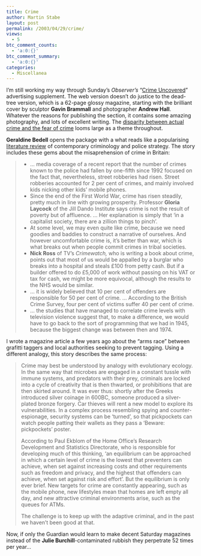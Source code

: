```yaml
---
title: Crime
author: Martin Stabe
layout: post
permalink: /2003/04/29/crime/
views:
  - 5
btc_comment_counts:
  - 'a:0:{}'
btc_comment_summary:
  - 'a:0:{}'
categories:
  - Miscellanea
---
```

I&#8217;m still working my way through Sunday&#8217;s *Observer&#8217;s* &#8220;<a href="http://www.observer.co.uk/crime/0,13238,937297,00.html" target="_top">Crime Uncovered</a>&#8221; advertising supplement. The web version doesn&#8217;t do justice to the dead-tree version, which is a 62-page glossy magazine, starting with the brilliant cover by sculptor **Gavin Brammall** and photographer **Andrew Hall**. Whatever the reasons for publishing the section, it contains some amazing photography, and lots of excellent writing. The <a href="http://www.observer.co.uk/crimedebate/story/0,12079,944386,00.html" target="_top">disparity between actual crime and the fear of crime</a> looms large as a theme throughout. 

**Geraldine Bedell** opens the package with a what reads like a popularising <a href="http://www.observer.co.uk/crime/_story/0,13260,942085,00.html" target="_top">literature review</a> of contemporary criminology and police strategy. The story includes these gems about the misaprehension of crime in Britain:  


>   * &#8230; media coverage of a recent report that the number of crimes known to the police had fallen by one-fifth since 1992 focused on the fact that, nevertheless, street robberies had risen. Street robberies accounted for 2 per cent of crimes, and mainly involved kids nicking other kids&#8217; mobile phones.
>   * Since the end of the First World War, crime has risen steadily, pretty much in line with growing prosperity. Professor **Gloria Laycock** of the Jill Dando Institute says crime is not the result of poverty but of affluence. &#8230; Her explanation is simply that &#8216;in a capitalist society, there are a zillion things to pinch&#8217;.
>   * At some level, we may even quite like crime, because we need goodies and baddies to construct a narrative of ourselves. And however uncomfortable crime is, it&#8217;s better than war, which is what breaks out when people commit crimes in tribal societies.
>   * **Nick Ross** of TV&#8217;s *Crimewatch,* who is writing a book about crime, points out that most of us would be appalled by a burglar who breaks into a hospital and steals £100 from petty cash. But if a builder offered to do £5,000 of work without passing on his VAT or tax for cash, we might be more equivocal, although the results to the NHS would be similar.
>   * &#8230; it is widely believed that 10 per cent of offenders are responsible for 50 per cent of crime. &#8230; According to the British Crime Survey, four per cent of victims suffer 40 per cent of crime.
>   * &#8230; the studies that have managed to correlate crime levels with television violence suggest that, to make a difference, we would have to go back to the sort of programming that we had in 1945, because the biggest change was between then and 1974.
> </blockquote> 
> 
> I wrote a magazine article a few years ago about the &#8220;arms race&#8221; between grafitti taggers and local authorities seeking to prevent tagging. Using a different analogy, this story describes the same process:  
> 
> 
> > Crime may best be understood by analogy with evolutionary ecology. In the same way that microbes are engaged in a constant tussle with immune systems, and predators with their prey, criminals are locked into a cycle of creativity that is then thwarted, or prohibitions that are then skirted around. It was ever thus: shortly after the Greeks introduced silver coinage in 600BC, someone produced a silver-plated bronze forgery. Car thieves will rent a new model to explore its vulnerabilities. In a complex process resembling spying and counter-espionage, security systems can be &#8216;turned&#8217;, so that pickpockets can watch people patting their wallets as they pass a &#8216;Beware: pickpockets&#8217; poster. 
> > 
> > According to Paul Ekblom of the Home Office&#8217;s Research Development and Statistics Directorate, who is responsible for developing much of this thinking, &#8216;an equilibrium can be approached in which a certain level of crime is the lowest that preventers can achieve, when set against increasing costs and other requirements such as freedom and privacy, and the highest that offenders can achieve, when set against risk and effort&#8217;. But the equilibrium is only ever brief. New targets for crime are constantly appearing, such as the mobile phone, new lifestyles mean that homes are left empty all day, and new attractive criminal environments arise, such as the queues for ATMs. 
> > 
> > The challenge is to keep up with the adaptive criminal, and in the past we haven&#8217;t been good at that. </blockquote> 
> > 
> > Now, if only the Guardian would learn to make decent Saturday magazines instead of the **Julie Burchill**-contaminated rubbish they perpetrate 52 times per year&#8230;